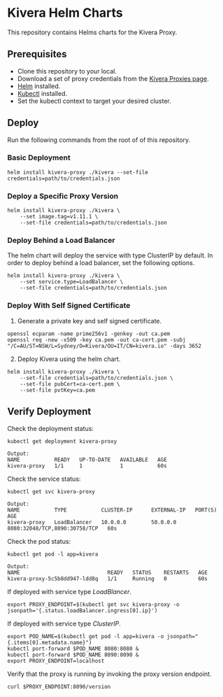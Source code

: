 # Kivera Helm Charts

This repository contains Helms charts for the Kivera Proxy.

## Prerequisites

- Clone this repository to your local.
- Download a set of proxy credentials from the [Kivera Proxies page](https://app.kivera.io/proxies).
- [Helm](https://helm.sh/docs/intro/install/) installed.
- [Kubectl](https://kubernetes.io/docs/tasks/tools/) installed.
- Set the kubectl context to target your desired cluster.

## Deploy

Run the following commands from the root of of this repository.

### Basic Deployment

```
helm install kivera-proxy ./kivera --set-file credentials=path/to/credentials.json
```

### Deploy a Specific Proxy Version

```
helm install kivera-proxy ./kivera \
    --set image.tag=v1.11.1 \
    --set-file credentials=path/to/credentials.json
```

### Deploy Behind a Load Balancer

The helm chart will deploy the service with type ClusterIP by default. In order to deploy behind a load balancer, set the following options.

```
helm install kivera-proxy ./kivera \
    --set service.type=LoadBalancer \
    --set-file credentials=path/to/credentials.json
```

### Deploy With Self Signed Certificate

1. Generate a private key and self signed certificate.

```
openssl ecparam -name prime256v1 -genkey -out ca.pem
openssl req -new -x509 -key ca.pem -out ca-cert.pem -subj "/C=AU/ST=NSW/L=Sydney/O=Kivera/OU=IT/CN=kivera.io" -days 3652
```

2. Deploy Kivera using the helm chart.

```
helm install kivera-proxy ./kivera \
    --set-file credentials=path/to/credentials.json \
    --set-file pubCert=ca-cert.pem \
    --set-file pvtKey=ca.pem
```

## Verify Deployment

Check the deployment status:
```
kubectl get deployment kivera-proxy

Output:
NAME           READY   UP-TO-DATE   AVAILABLE   AGE
kivera-proxy   1/1     1            1           60s
```

Check the service status:
```
kubectl get svc kivera-proxy

Output:
NAME           TYPE           CLUSTER-IP      EXTERNAL-IP   PORT(S)                         AGE
kivera-proxy   LoadBalancer   10.0.0.0        50.0.0.0      8080:32048/TCP,8090:30758/TCP   60s
```

Check the pod status:
```
kubectl get pod -l app=kivera

Output:
NAME                            READY   STATUS    RESTARTS   AGE
kivera-proxy-5c5b8dd947-ldd8q   1/1     Running   0          60s
```

If deployed with service type *LoadBlancer*.

```
export PROXY_ENDPOINT=$(kubectl get svc kivera-proxy -o jsonpath='{.status.loadBalancer.ingress[0].ip}')
```

If deployed with service type *ClusterIP*.

```
export POD_NAME=$(kubectl get pod -l app=kivera -o jsonpath="{.items[0].metadata.name}")
kubectl port-forward $POD_NAME 8080:8080 &
kubectl port-forward $POD_NAME 8090:8090 &
export PROXY_ENDPOINT=localhost
```

Verify that the proxy is running by invoking the proxy version endpoint.

```
curl $PROXY_ENDPOINT:8090/version
```

